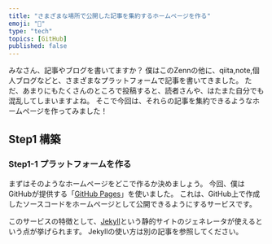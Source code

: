 ```yaml
---
title: "さまざまな場所で公開した記事を集約するホームページを作る"
emoji: "🔖"
type: "tech"
topics: [GitHub]
published: false
--- 
```

みなさん、記事やブログを書いてますか？
僕はこのZennの他に、qiita,note,個人ブログなどと、さまざまなプラットフォームで記事を書いてきました。
ただ、あまりにもたくさんのところで投稿すると、読者さんや、はたまた自分でも混乱してしまいますよね。
そこで今回は、それらの記事を集約できるようなホームページを作ってみました！
## Step1 構築
### Step1-1 プラットフォームを作る
まずはそのようなホームページをどこで作るか決めましょう。
今回、僕はGitHubが提供する「[GitHub Pages](https://docs.github.com/ja/pages)」を使いました。
これは、GitHub上で作成したソースコードをホームページとして公開できるようにするサービスです。

このサービスの特徴として、[Jekyll](https://jekyllrb-ja.github.io/)という静的サイトのジェネレータが使えるという点が挙げられます。
Jekyllの使い方は別の記事を参照してください。
